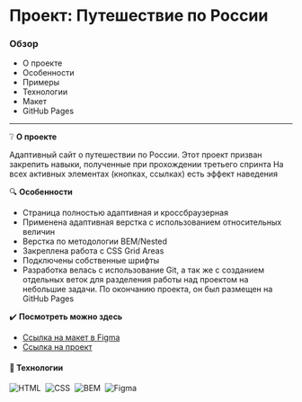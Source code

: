 # Проект: Путешествие по России

### Обзор
* О проекте
* Особенности
* Примеры
* Технологии
* Макет
* GitHub Pages
___

❔ **О проекте** 

Адаптивный сайт о путешествии по России.
Этот проект призван закрепить навыки, полученные при прохождении третьего спринта
На всех активных элементах (кнопках, ссылках) есть эффект наведения


🔍 **Особенности**

* Страница полностью адаптивная и кроссбраузерная
* Применена адаптивная верстка с использованием относительных величин
* Верстка по методологии BEM/Nested
* Закреплена работа с CSS Grid Areas
* Подключены собственные шрифты
* Разработка велась с использование Git, а так же с созданием отдельных веток для разделения работы над проектом на небольшие задачи. По окончанию проекта, он был размещен на GitHub Pages

✔️ **Посмотреть можно здесь** 

* [Ссылка на макет в Figma](https://www.figma.com/file/5S2WSbEFL6awjVWJ0NWL8Q/Sprint-3_-Russia-_-desktop-mobile?node-id=28503%3A0)
* [Ссылка на проект](https://alexandergninenko.github.io/russian-travel)


#### 🔧 Технологии
![HTML](https://img.shields.io/badge/-HTML-05122A?style=flat&logo=HTML5)&nbsp;
![CSS](https://img.shields.io/badge/-CSS-05122A?style=flat&logo=CSS3&logoColor=1572B6)&nbsp;
![BEM](https://img.shields.io/badge/-BEM-05122A?style=flat&logo=BEM)&nbsp;
![Figma](https://img.shields.io/badge/-Figma-05122A?style=flat&logo=Figma)&nbsp;
